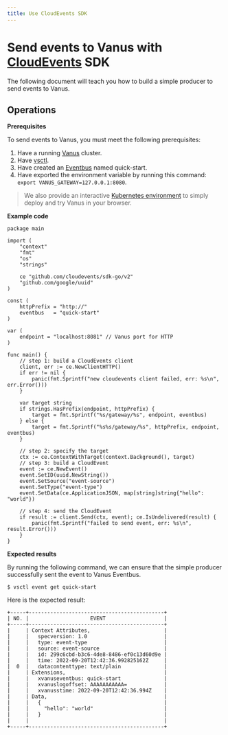```yaml
---
title: Use CloudEvents SDK
---
```


# Send events to Vanus with [CloudEvents](https://github.com/cloudevents) SDK

The following document will teach you how to build a simple producer to send events to Vanus.

## Operations

**Prerequisites**

To send events to Vanus, you must meet the following prerequisites:
1. Have a running [Vanus](https://github.com/vanus-labs/docs/blob/main/user-manual/getting-started/install/k8s(recommended).md) cluster.
2. Have [vsctl](https://github.com/vanus-labs/docs/blob/main/user-manual/how-to/vsctl.md).
3. Have created an [Eventbus](https://github.com/vanus-labs/docs/blob/main/concepts/eventbus.md) named quick-start.
4. Have exported the environment variable by running this command: `export VANUS_GATEWAY=127.0.0.1:8080`.

> We also provide an interactive [Kubernetes environment](https://play.linkall.com/) to simply deploy and try Vanus in your browser.

**Example code**

```golang
package main

import (
	"context"
	"fmt"
	"os"
	"strings"

	ce "github.com/cloudevents/sdk-go/v2"
	"github.com/google/uuid"
)

const (
	httpPrefix = "http://"
	eventbus   = "quick-start"
)

var (
	endpoint = "localhost:8081" // Vanus port for HTTP
)

func main() {
	// step 1: build a CloudEvents client
	client, err := ce.NewClientHTTP()
	if err != nil {
		panic(fmt.Sprintf("new cloudevents client failed, err: %s\n", err.Error()))
	}

	var target string
	if strings.HasPrefix(endpoint, httpPrefix) {
		target = fmt.Sprintf("%s/gateway/%s", endpoint, eventbus)
	} else {
		target = fmt.Sprintf("%s%s/gateway/%s", httpPrefix, endpoint, eventbus)
	}

	// step 2: specify the target
	ctx := ce.ContextWithTarget(context.Background(), target)
	// step 3: build a CloudEvent
	event := ce.NewEvent()
	event.SetID(uuid.NewString())
	event.SetSource("event-source")
	event.SetType("event-type")
	event.SetData(ce.ApplicationJSON, map[string]string{"hello": "world"})

	// step 4: send the CloudEvent
	if result := client.Send(ctx, event); ce.IsUndelivered(result) {
		panic(fmt.Sprintf("failed to send event, err: %s\n", result.Error()))
	}
}
```

**Expected results**

By running the following command, we can ensure that the simple producer successfully sent the event to Vanus Eventbus.
```
$ vsctl event get quick-start
```
Here is the expected result:
```
+-----+--------------------------------------------+
| NO. |                    EVENT                   |
+-----+--------------------------------------------+
|     | Context Attributes,                        |
|     |   specversion: 1.0                         |
|     |   type: event-type                         |
|     |   source: event-source                     |
|     |   id: 299c6cbd-b3c6-4de8-8486-ef0c13d60d9e |
|     |   time: 2022-09-20T12:42:36.992825162Z     |
|  0  |   datacontenttype: text/plain              |
|     | Extensions,                                |
|     |   xvanuseventbus: quick-start              |
|     |   xvanuslogoffset: AAAAAAAAAAA=            |
|     |   xvanusstime: 2022-09-20T12:42:36.994Z    |
|     | Data,                                      |
|     |   {                                        |
|     |     "hello": "world"                       |
|     |   }                                        |
|     |                                            |
+-----+--------------------------------------------+
```
